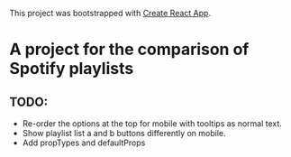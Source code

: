 This project was bootstrapped with [Create React App](https://github.com/facebookincubator/create-react-app).

A project for the comparison of Spotify playlists
=================================================

TODO:
-----

 - Re-order the options at the top for mobile with tooltips as normal text.
 - Show playlist list a and b buttons differently on mobile.
 - Add propTypes and defaultProps
